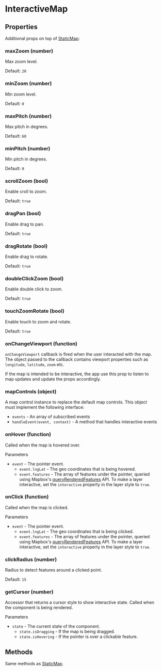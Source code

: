 # InteractiveMap


## Properties

Additional props on top of [StaticMap](/docs/controls/static-map.md):

### maxZoom (number)

Max zoom level.

Default: `20`


### minZoom (number)

Min zoom level.

Default: `0`


### maxPitch (number)

Max pitch in degrees.

Default: `60`


### minPitch (number)

Min pitch in degrees.

Default: `0`


### scrollZoom (bool)

Enable croll to zoom.

Default: `true`


### dragPan (bool)

Enable drag to pan.

Default: `true`


### dragRotate (bool)

Enable drag to rotate.

Default: `true`


### doubleClickZoom (bool)

Enable double click to zoom.

Default: `true`


### touchZoomRotate (bool)

Enable touch to zoom and rotate.

Default: `true`


### onChangeViewport (function)

`onChangeViewport` callback is fired when the user interacted with the map. The object passed to the callback contains viewport properties such as `longitude`, `latitude`, `zoom` etc.

If the map is intended to be interactive, the app use this prop to listen to map updates and update the props accordingly.


### mapControls (object)

A map control instance to replace the default map controls.
This object must implement the following interface:
- `events` - An array of subscribed events
- `handleEvent(event, context)` - A method that handles interactive events


### onHover (function)

Called when the map is hovered over.

Parameters
- `event` - The pointer event.
  + `event.lngLat` - The geo coordinates that is being hovered.
  + `event.features` - The array of features under the pointer, queried using Mapbox's
    [queryRenderedFeatures](https://www.mapbox.com/mapbox-gl-js/api/#Map#queryRenderedFeatures) API.
    To make a layer interactive, set the `interactive` property in the layer style to `true`.


### onClick (function)

Called when the map is clicked.

Parameters
- `event` - The pointer event.
  + `event.lngLat` - The geo coordinates that is being clicked.
  + `event.features` - The array of features under the pointer, queried using Mapbox's
    [queryRenderedFeatures](https://www.mapbox.com/mapbox-gl-js/api/#Map#queryRenderedFeatures) API.
    To make a layer interactive, set the `interactive` property in the layer style to `true`.


### clickRadius (number)

Radius to detect features around a clicked point.

Default: `15`


### getCursor (number)

Accessor that returns a cursor style to show interactive state. Called when the component is being rendered.

Parameters
- `state` - The current state of the component.
  + `state.isDragging` - If the map is being dragged.
  + `state.isHovering` - If the pointer is over a clickable feature.


## Methods

Same methods as [StaticMap](/docs/controls/static-map.md).
